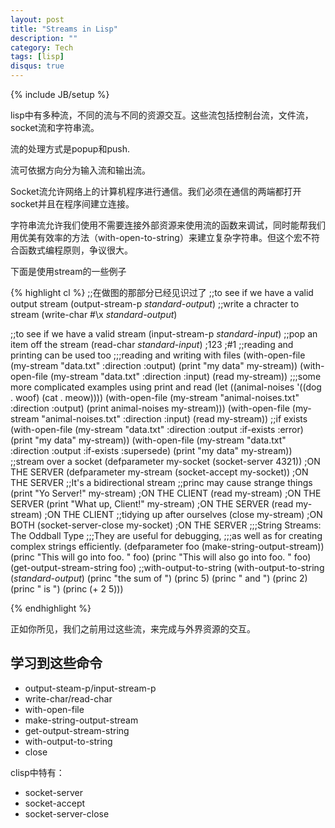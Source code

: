 ```yaml
---
layout: post
title: "Streams in Lisp"
description: ""
category: Tech
tags: [lisp]
disqus: true
---
```

{% include JB/setup %}

lisp中有多种流，不同的流与不同的资源交互。这些流包括控制台流，文件流，socket流和字符串流。

流的处理方式是popup和push.

流可依据方向分为输入流和输出流。

Socket流允许网络上的计算机程序进行通信。我们必须在通信的两端都打开socket并且在程序间建立连接。

字符串流允许我们使用不需要连接外部资源来使用流的函数来调试，同时能帮我们用优美有效率的方法（with-open-to-string）来建立复杂字符串。但这个宏不符合函数式编程原则，争议很大。

下面是使用stream的一些例子

{% highlight cl %}
;;在做图的那部分已经见识过了
;;to see if we have a valid output stream
(output-stream-p *standard-output*) 
;;write a chracter to stream
(write-char #\x *standard-output*)

;;to see if we have a valid stream
(input-stream-p *standard-input*)
;;pop an item off the stream
(read-char *standard-input*)
;123
;\#1
;;reading and printing can be used too
;;;reading and writing with files
(with-open-file (my-stream "data.txt" :direction :output)
  (print "my data" my-stream))
(with-open-file (my-stream "data.txt" :direction :input)
  (read my-stream))
;;;some more complicated examples using print and read
(let ((animal-noises '((dog . woof)
                       (cat . meow))))
  (with-open-file (my-stream "animal-noises.txt" :direction :output)
    (print animal-noises my-stream)))
(with-open-file (my-stream "animal-noises.txt" :direction :input)
  (read my-stream))
;;if exists
(with-open-file (my-stream "data.txt" :direction :output :if-exists :error)
  (print "my data" my-stream)) 
(with-open-file (my-stream "data.txt" :direction :output :if-exists :supersede)
  (print "my data" my-stream))
;;stream over a socket
(defparameter my-socket (socket-server 4321)) ;ON THE SERVER
(defparameter my-stream (socket-accept my-socket)) ;ON THE SERVER
;;It's a bidirectional stream
;;princ may cause strange things
(print "Yo Server!" my-stream) ;ON THE CLIENT
(read my-stream) ;ON THE SERVER
(print "What up, Client!" my-stream) ;ON THE SERVER
(read my-stream) ;ON THE CLIENT
;;tidying up after ourselves
(close my-stream) ;ON BOTH
(socket-server-close my-socket) ;ON THE SERVER
;;;String Streams: The Oddball Type
;;;They are useful for debugging, 
;;;as well as for creating complex strings efficiently.
(defparameter foo (make-string-output-stream))
(princ "This will go into foo. " foo)
(princ "This will also go into foo. " foo)
(get-output-stream-string foo)
;;with-output-to-string
(with-output-to-string (*standard-output*)
  (princ "the sum of ")
  (princ 5)
  (princ " and ")
  (princ 2)
  (princ " is ")
  (princ (+ 2 5)))

{% endhighlight %}

正如你所见，我们之前用过这些流，来完成与外界资源的交互。

## 学习到这些命令

- output-steam-p/input-stream-p
- write-char/read-char
- with-open-file
- make-string-output-stream
- get-output-stream-string
- with-output-to-string
- close

clisp中特有：

- socket-server
- socket-accept
- socket-server-close
